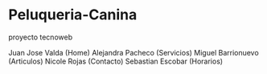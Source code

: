 # Peluqueria-Canina
proyecto tecnoweb

Juan Jose Valda (Home)
Alejandra Pacheco (Servicios)
Miguel Barrionuevo (Articulos)
Nicole Rojas (Contacto)
Sebastian Escobar (Horarios)
